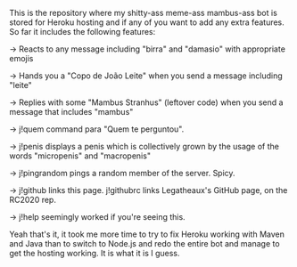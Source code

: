 This is the repository where my shitty-ass meme-ass mambus-ass bot is stored for Heroku hosting and if any of you want to add any extra features.
So far it includes the following features:

-> Reacts to any message including "birra" and "damasio" with appropriate emojis

-> Hands you a "Copo de João Leite" when you send a message including "leite"

-> Replies with some "Mambus Stranhus" (leftover code) when you send a message that includes "mambus"

-> j!quem command para "Quem te perguntou".

-> j!penis displays a penis which is collectively grown by the usage of the words "micropenis" and "macropenis"

-> j!pingrandom pings a random member of the server. Spicy.

-> j!github links this page. j!githubrc links Legatheaux's GitHub page, on the RC2020 rep.

-> j!help seemingly worked if you're seeing this.


Yeah that's it, it took me more time to try to fix Heroku working with Maven and Java than to switch to Node.js and redo the entire bot and manage to get the hosting
working. It is what it is I guess.
